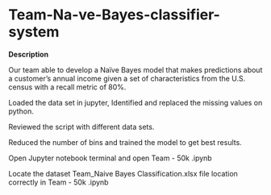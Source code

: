 # Team-Na-ve-Bayes-classifier-system


<b> Description </b> <br>

Our team able to develop a Naïve Bayes model that makes predictions about a customer’s
annual income given a set of characteristics from the U.S. census with a recall metric of 80%.

Loaded the data set in jupyter, Identified and replaced the missing values on python.

Reviewed the script with different data sets. 

Reduced the number of bins and trained the model to get best results.

Open Jupyter notebook terminal and open Team - 50k .ipynb

Locate the dataset Team_Naive Bayes Classification.xlsx file location correctly in Team - 50k .ipynb

